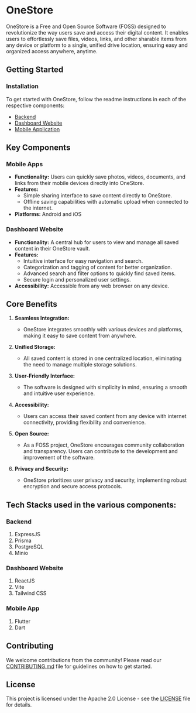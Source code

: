 # OneStore

OneStore is a Free and Open Source Software (FOSS) designed to revolutionize the way users save and access their digital content. It enables users to effortlessly save files, videos, links, and other sharable items from any device or platform to a single, unified drive location, ensuring easy and organized access anywhere, anytime.

## Getting Started

### Installation

To get started with OneStore, follow the readme instructions in each of the respective components:

- [Backend](backend/README.md)
- [Dashboard Website](dashboard/README.md)
- [Mobile Application](mobile_app/README.md)

## Key Components

### Mobile Apps

- **Functionality:** Users can quickly save photos, videos, documents, and links from their mobile devices directly into OneStore.
- **Features:**
  - Simple sharing interface to save content directly to OneStore.
  - Offline saving capabilities with automatic upload when connected to the internet.
- **Platforms:** Android and iOS

### Dashboard Website

- **Functionality:** A central hub for users to view and manage all saved content in their OneStore vault.
- **Features:**
  - Intuitive interface for easy navigation and search.
  - Categorization and tagging of content for better organization.
  - Advanced search and filter options to quickly find saved items.
  - Secure login and personalized user settings.
- **Accessibility:** Accessible from any web browser on any device.

## Core Benefits

1. **Seamless Integration:**

   - OneStore integrates smoothly with various devices and platforms, making it easy to save content from anywhere.

2. **Unified Storage:**

   - All saved content is stored in one centralized location, eliminating the need to manage multiple storage solutions.

3. **User-Friendly Interface:**

   - The software is designed with simplicity in mind, ensuring a smooth and intuitive user experience.

4. **Accessibility:**

   - Users can access their saved content from any device with internet connectivity, providing flexibility and convenience.

5. **Open Source:**

   - As a FOSS project, OneStore encourages community collaboration and transparency. Users can contribute to the development and improvement of the software.

6. **Privacy and Security:**
   - OneStore prioritizes user privacy and security, implementing robust encryption and secure access protocols.

## Tech Stacks used in the various components:

### Backend

1. ExpressJS
2. Prisma
3. PostgreSQL
4. Minio

### Dashboard Website

1. ReactJS
2. Vite
3. Tailwind CSS

### Mobile App

1. Flutter
2. Dart

## Contributing

We welcome contributions from the community! Please read our [CONTRIBUTING.md](CONTRIBUTING.md) file for guidelines on how to get started.

## License

This project is licensed under the Apache 2.0 License - see the [LICENSE](LICENSE) file for details.
